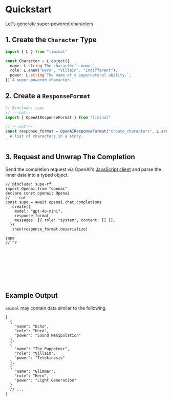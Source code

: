 # Quickstart

Let's generate super-powered characters.

## 1. Create the `Character` Type

```ts twoslash include supe
import { L } from "liminal"

const Character = L.object({
  name: L.string`The character's name.`,
  role: L.enum("Hero", "Villain", "Indifferent"),
  power: L.string`The name of a supernatural ability.`,
})`A super-powered character.`
```

## 2. Create a `ResponseFormat`

```ts twoslash include supe-rf
// @include: supe
// ---cut--
import { OpenAIResponseFormat } from "liminal"

// ---cut---
const response_format = OpenAIResponseFormat("create_characters", L.array(Character))`
  A list of characters in a story.
`
```

## 3. Request and Unwrap The Completion

Send the completion request via OpenAI's [JavaScript client](https://github.com/openai/openai-node)
and parse the inner data into a typed object.

```ts{4,7} twoslash
// @include: supe-rf
import Openai from "openai"
declare const openai: Openai
// ---cut---
const supe = await openai.chat.completions
  .create({
    model: "gpt-4o-mini",
    response_format,
    messages: [{ role: "system", content: [] }],
  })
  .then(response_format.deserialize)

supe
// ^?
```

<br />
<br />
<br />
<br />
<br />
<br />

## Example Output

`animal` may contain data similar to the following.

```jsonc
[
  {
    "name": "Echo",
    "role": "Hero",
    "power": "Sound Manipulation"
  },
  {
    "name": "The Puppeteer",
    "role": "Villain",
    "power": "Telekinesis"
  },
  {
    "name": "Glimmer",
    "role": "Hero",
    "power": "Light Generation"
  }
  // ...
]
```
